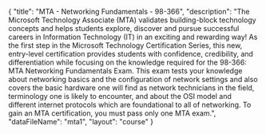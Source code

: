 {
	"title": "MTA - Networking Fundamentals - 98-366",
	"description": "The Microsoft Technology Associate (MTA) validates building-block technology concepts and helps students explore, discover and pursue successful careers in Information Technology (IT) in an exciting and rewarding way! As the first step in the Microsoft Technology Certification Series, this new, entry-level certification provides students with confidence, credibility, and differentiation while focusing on the knowledge required for the 98-366: MTA Networking Fundamentals Exam.  This exam tests your knowledge about networking basics and the configuration of network settings and also covers the basic hardware one will find as network technicians in the field, terminology one is likely to encounter, and about the OSI model and different internet protocols which are foundational to all of networking. To gain an MTA certification, you must pass only one MTA exam.",
	"dataFileName": "mta1",
	"layout": "course"
}